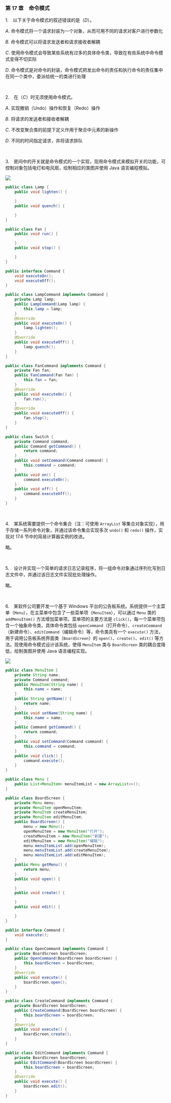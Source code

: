 ### 第 17 章　命令模式
1.　以下关于命令模式的叙述错误的是（$D$）。

$A.$ 命令模式将一个请求封装为一个对象，从而可用不同的请求对客户进行参数化

$B.$ 命令模式可以将请求发送者和请求接收者解耦

$C.$ 使用命令模式会导致某些系统有过多的具体命令类，导致在有些系统中命令模式变得不切实际

$D.$ 命令模式是对命令的封装，命令模式把发出命令的责任和执行命令的责任集中在同一个类中，委派给统一的类进行处理

<br/>

2.　在（$C$）时无须使用命令模式。

$A.$ 实现撤销（Undo）操作和恢复（Redo）操作

$B.$ 将请求的发送者和接收者解耦

$C.$ 不改变聚合类的前提下定义作用于聚合中元素的新操作

$D.$ 不同的时间指定请求，并将请求排队

<br/>

3.　房间中的开关就是命令模式的一个实现，现用命令模式来模拟开关的功能，可控制对象包括电灯和电风扇，绘制相应的类图并使用 Java 语言编程模拟。

![](./img/img1.png)

```Java
public class Lamp {
    public void lighten() {

    }
    public void quench() {

    }
}
```

```Java
public class Fan {
    public void run() {

    }
    public void stop() {

    }
}
```

```Java
public interface Command {
    void executeOn();
    void executeOff();
}
```

```Java
public class LampCommand implements Command {
    private Lamp lamp;
    public LampCommand(Lamp lamp) {
        this.lamp = lamp;
    }
    @Override
    public void executeOn() {
        lamp.lighten();
    }
    @Override
    public void executeOff() {
        lamp.quench();
    }
}
```

```Java
public class FanCommand implements Command {
    private Fan fan;
    public FanCommand(Fan fan) {
        this.fan = fan;
    }
    @Override
    public void executeOn() {
        fan.run();
    }
    @Override
    public void executeOff() {
        fan.stop();
    }
}
```

```Java
public class Switch {
    private Command command;
    public Command getCommand() {
        return command;
    }
    public void setCommand(Command command) {
        this.command = command;
    }
    public void on() {
        command.executeOn();
    }
    public void off() {
        command.executeOff();
    }
}
```

<br/>

4.　某系统需要提供一个命令集合（注：可使用 `ArrayList` 等集合对象实现），用于存储一系列命令对象，并通过该命令集合实现多次 `undo()` 和 `redo()` 操作，实现对 17.6 节中的简易计算器实例的改进。

略。

<br/>

5.　设计并实现一个简单的请求日志记录程序，将一组命令对象通过序列化写到日志文件中，并通过该日志文件实现批处理操作。

略。

<br/>

6.　某软件公司要开发一个基于 Windows 平台的公告板系统。系统提供一个主菜单（`Menu`），在主菜单中包含了一些菜单项（`MenuItem`），可以通过 `Menu` 类的 `addMenuItem()` 方法增加菜单项。菜单项的主要方法是 `click()`，每一个菜单项包含一个抽象命令类，具体命令类包括 `openCommand`（打开命令）、`createCommand`（新建命令）、`editCommand`（编辑命令）等，命令类具有一个 `execute()` 方法，用于调用公告板系统界面类（`BoardScreen`）的 `open()`、`create()`、`edit()` 等方法。现使用命令模式设计该系统，使得 `MenuItem` 类与 `BoardScreen` 类的耦合度降低，绘制类图并使用 Java 语言编程实现。

![](./img/img2.png)

```Java
public class MenuItem {
    private String name;
    private Command command;
    public MenuItem(String name) {
        this.name = name;
    }
    public String getName() {
        return name;
    }
    public void setName(String name) {
        this.name = name;
    }
    public Command getCommand() {
        return command;
    }
    public void setCommand(Command command) {
        this.command = command;
    }
    public void click() {
        command.execute();
    }
}
```

```Java
public class Menu {
    public List<MenuItem> menuItemList = new ArrayList<>();
}
```

```Java
public class BoardScreen {
    private Menu menu;
    private MenuItem openMenuItem;
    private MenuItem createMenuItem;
    private MenuItem editMenuItem;
    public BoardScreen() {
        menu = new Menu();
        openMenuItem = new MenuItem("打开");
        createMenuItem = new MenuItem("新建");
        editMenuItem = new MenuItem("编辑");
        menu.menuItemList.add(openMenuItem);
        menu.menuItemList.add(createMenuItem);
        menu.menuItemList.add(editMenuItem);
    }
    public Menu getMenu() {
        return menu;
    }
    public void open() {

    }
    public void create() {

    }
    public void edit() {

    }
}
```

```Java
public interface Command {
    void execute();
}
```

```Java
public class OpenCommand implements Command {
    private BoardScreen boardScreen;
    public OpenCommand(BoardScreen boardScreen) {
        this.boardScreen = boardScreen;
    }
    @Override
    public void execute() {
        boardScreen.open();
    }
}
```

```Java
public class CreateCommand implements Command {
    private BoardScreen boardScreen;
    public CreateCommand(BoardScreen boardScreen) {
        this.boardScreen = boardScreen;
    }
    @Override
    public void execute() {
        boardScreen.create();
    }
}
```

```Java
public class EditCommand implements Command {
    private BoardScreen boardScreen;
    public EditCommand(BoardScreen boardScreen) {
        this.boardScreen = boardScreen;
    }
    @Override
    public void execute() {
        boardScreen.edit();
    }
}
```